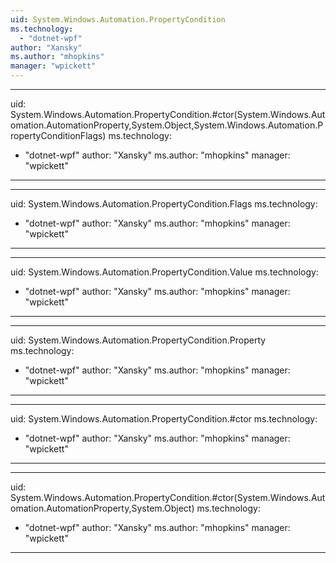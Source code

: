 ```yaml
---
uid: System.Windows.Automation.PropertyCondition
ms.technology: 
  - "dotnet-wpf"
author: "Xansky"
ms.author: "mhopkins"
manager: "wpickett"
---
```


---
uid: System.Windows.Automation.PropertyCondition.#ctor(System.Windows.Automation.AutomationProperty,System.Object,System.Windows.Automation.PropertyConditionFlags)
ms.technology: 
  - "dotnet-wpf"
author: "Xansky"
ms.author: "mhopkins"
manager: "wpickett"
---

---
uid: System.Windows.Automation.PropertyCondition.Flags
ms.technology: 
  - "dotnet-wpf"
author: "Xansky"
ms.author: "mhopkins"
manager: "wpickett"
---

---
uid: System.Windows.Automation.PropertyCondition.Value
ms.technology: 
  - "dotnet-wpf"
author: "Xansky"
ms.author: "mhopkins"
manager: "wpickett"
---

---
uid: System.Windows.Automation.PropertyCondition.Property
ms.technology: 
  - "dotnet-wpf"
author: "Xansky"
ms.author: "mhopkins"
manager: "wpickett"
---

---
uid: System.Windows.Automation.PropertyCondition.#ctor
ms.technology: 
  - "dotnet-wpf"
author: "Xansky"
ms.author: "mhopkins"
manager: "wpickett"
---

---
uid: System.Windows.Automation.PropertyCondition.#ctor(System.Windows.Automation.AutomationProperty,System.Object)
ms.technology: 
  - "dotnet-wpf"
author: "Xansky"
ms.author: "mhopkins"
manager: "wpickett"
---
